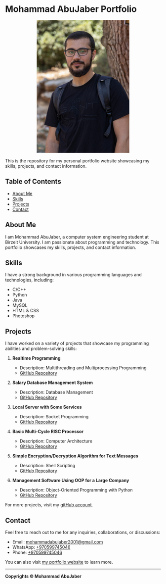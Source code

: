 # Mohammad AbuJaber Portfolio

<p align="center">
  <img src="assets/images/me.jpeg" alt="Portfolio Cover" width="300"/>
</p>

This is the repository for my personal portfolio website showcasing my skills, projects, and contact information.

## Table of Contents

- [About Me](#about-me)
- [Skills](#skills)
- [Projects](#projects)
- [Contact](#contact)

## About Me

I am Mohammad AbuJaber, a computer system engineering student at Birzeit University. I am passionate about programming and technology. This portfolio showcases my skills, projects, and contact information.

## Skills

I have a strong background in various programming languages and technologies, including:

- C/C++
- Python
- Java
- MySQL
- HTML & CSS
- Photoshop

## Projects

I have worked on a variety of projects that showcase my programming abilities and problem-solving skills:

1. **Realtime Programming**
   - Description: Multithreading and Multiprocessing Programming
   - [GitHub Repository](https://github.com/Mohammad-AbuJaber/Realtime-Multithreading)

2. **Salary Database Management System**
   - Description: Database Management
   - [GitHub Repository](https://github.com/Mohammad-AbuJaber/Database-Project)

3. **Local Server with Some Services**
   - Description: Socket Programming
   - [GitHub Repository](https://github.com/Mohammad-AbuJaber/Socket-Programming-Network-Project)

4. **Basic Multi-Cycle RISC Processor**
   - Description: Computer Architecture
   - [GitHub Repository](https://github.com/Mohammad-AbuJaber/Computer-Architecture-Projects---------Multi-Cycle-RISC-Processor--MIPS-Assembly/tree/main/Project2)

5. **Simple Encryption/Decryption Algorithm for Text Messages**
   - Description: Shell Scripting
   - [GitHub Repository](https://github.com/Mohammad-AbuJaber/Shell-Scribting-Linux-Lab)

6. **Management Software Using OOP for a Large Company**
   - Description: Object-Oriented Programming with Python
   - [GitHub Repository](https://github.com/Mohammad-AbuJaber/Python-Project-Linux-Lab)

For more projects, visit my [gitHub account](https://github.com/Mohammad-AbuJaber).

## Contact

Feel free to reach out to me for any inquiries, collaborations, or discussions:

- Email: [mohammadabujaber2001@gmail.com](mailto:mohammadabujaber2001@gmail.com)
- WhatsApp: [+970599745046](https://wa.me/+970599745046/?text=Your%20projects%20capture%20my%20attention.)
- Phone: [+970599745046](tel:+970599745046)

You can also visit <a href="https://mohammad-abujaber.github.io/Portfolio/" target="_blank">my portfolio website</a> to learn more.

---

**Copyrights &COPY; Mohammad AbuJaber**
